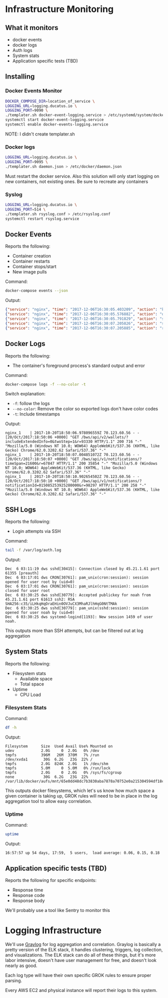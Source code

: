 # Infrastructure Monitoring

## What it monitors

- docker events
- docker logs
- Auth logs
- System stats
- Application specific tests (TBD)

## Installing

### Docker Events Monitor

```bash
DOCKER_COMPOSE_DIR=location_of_service \
LOGGING_URL=logging.ducatus.io \
LOGGING_PORT=9090 \
./templater.sh docker-event-logging.service > /etc/systemd/system/docker-event-logging.service
systemctl start docker-event-logging.service
systemctl enable docker-events-logging.service
```

NOTE: I didn't create templater.sh

### Docker logs

```bash
LOGGING_URL=logging.ducatus.io \
LOGGING_PORT=9095 \
./templater.sh daemon.json > /etc/docker/daemon.json
```

Must restart the docker service. Also this solution will only start logging on new containers, not existing ones. Be sure to recreate any containers

### Syslog

```bash
LOGGING_URL=logging.ducatus.io \
LOGGING_PORT=514 \
./templater.sh rsyslog.conf > /etc/rsyslog.conf
systemctl restart rsyslog.service
```

## Docker Events

Reports the following:

- Container creation
- Container restarts
- Container stops/start
- New image pulls

Command:

```bash
docker-compose events --json
```

Output:

```json
{"service": "nginx", "time": "2017-12-06T16:30:05.403209", "action": "kill", "attributes": {"image": "nginx", "name": "ducatuscorewalletservice_nginx_1"}, "type": "container", "id": "7a4571f65cda750427692b85c71fc12f91918513515fd619d589b5d29e92b517"}
{"service": "nginx", "time": "2017-12-06T16:30:05.576882", "action": "die", "attributes": {"image": "nginx", "name": "ducatuscorewalletservice_nginx_1"}, "type": "container", "id": "7a4571f65cda750427692b85c71fc12f91918513515fd619d589b5d29e92b517"}
{"service": "nginx", "time": "2017-12-06T16:30:05.791829", "action": "stop", "attributes": {"image": "nginx", "name": "ducatuscorewalletservice_nginx_1"}, "type": "container", "id": "7a4571f65cda750427692b85c71fc12f91918513515fd619d589b5d29e92b517"}
{"service": "nginx", "time": "2017-12-06T16:30:07.205826", "action": "start", "attributes": {"image": "nginx", "name": "ducatuscorewalletservice_nginx_1"}, "type": "container", "id": "7a4571f65cda750427692b85c71fc12f91918513515fd619d589b5d29e92b517"}
{"service": "nginx", "time": "2017-12-06T16:30:07.205885", "action": "restart", "attributes": {"image": "nginx", "name": "ducatuscorewalletservice_nginx_1"}, "type": "container", "id": "7a4571f65cda750427692b85c71fc12f91918513515fd619d589b5d29e92b517"}

```

## Docker Logs

Reports the following:

- The container's foreground process's standard output and error

Command:

```bash
docker-compose logs -f --no-color -t
```

Switch explanation:

- `-f`: follow the logs
- `--no-color`: Remove the color so exported logs don't have color codes
- `-t`: Include timestamps

Output:

```
nginx_1    | 2017-10-20T18:50:06.978096559Z 70.123.60.56 - - [20/Oct/2017:18:50:06 +0000] "GET /bws/api/v2/wallets/?includeExtendedInfo=0&twoStep=1&r=93330 HTTP/1.1" 200 716 "-" "Mozilla/5.0 (Windows NT 10.0; WOW64) AppleWebKit/537.36 (KHTML, like Gecko) Chrome/62.0.3202.62 Safari/537.36" "-"
nginx_1    | 2017-10-20T18:50:07.004851072Z 70.123.60.56 - - [20/Oct/2017:18:50:07 +0000] "GET /bws/api/v1/notifications/?timeSpan=21600&r=67847 HTTP/1.1" 200 35854 "-" "Mozilla/5.0 (Windows NT 10.0; WOW64) AppleWebKit/537.36 (KHTML, like Gecko) Chrome/62.0.3202.62 Safari/537.36" "-"
nginx_1    | 2017-10-20T18:50:10.902654502Z 70.123.60.56 - - [20/Oct/2017:18:50:10 +0000] "GET /bws/api/v1/notifications/?notificationId=015085253925280000&r=98297 HTTP/1.1" 200 258 "-" "Mozilla/5.0 (Windows NT 10.0; WOW64) AppleWebKit/537.36 (KHTML, like Gecko) Chrome/62.0.3202.62 Safari/537.36" "-"
```

## SSH Logs

Reports the following:

- Login attempts via SSH

Command:

```bash
tail -f /var/log/auth.log
```

Output:

```
Dec  6 03:11:19 dws sshd[30415]: Connection closed by 45.21.1.61 port 61355 [preauth]
Dec  6 03:17:01 dws CRON[30761]: pam_unix(cron:session): session opened for user root by (uid=0)
Dec  6 03:17:01 dws CRON[30761]: pam_unix(cron:session): session closed for user root
Dec  6 03:30:25 dws sshd[30779]: Accepted publickey for noah from 45.21.1.61 port 61613 ssh2: RSA SHA256:c35/iLHkqHqOraEHin0OVJuCX3MhaRJlhHqG0NtTMAk
Dec  6 03:30:25 dws sshd[30779]: pam_unix(sshd:session): session opened for user noah by (uid=0)
Dec  6 03:30:25 dws systemd-logind[1193]: New session 1459 of user noah.
```

This outputs more than SSH attempts, but can be filtered out at log aggregation

## System Stats

Reports the following:

- Filesystem stats
  - Available space
  - Total  space
- Uptime
  - CPU Load

### Filesystem Stats

Command:

```bash
df -h
```

Output:

```
Filesystem      Size  Used Avail Use% Mounted on
udev            2.0G     0  2.0G   0% /dev
tmpfs           396M   26M  370M   7% /run
/dev/xvda1       30G  6.2G   23G  22% /
tmpfs           2.0G  824K  2.0G   1% /dev/shm
tmpfs           5.0M     0  5.0M   0% /run/lock
tmpfs           2.0G     0  2.0G   0% /sys/fs/cgroup
none             30G  6.2G   23G  22% /var/lib/docker/aufs/mnt/65e0dd48dc7b3830aba7878a70752e0a215304594df18cd14b44c17d3cf545ae
```

This outputs docker filesystems, which let's us know how much space a given container is taking up, GROK rules will need to be in place in the log aggregation tool to allow easy correlation.

### Uptime

Command:

```bash
uptime
```

Output:

```
16:57:57 up 54 days, 17:59,  5 users,  load average: 0.06, 0.15, 0.18
```

## Application specific tests (TBD)

Reports the following for specific endpoints:

- Response time
- Response code
- Response body

We'll probably use a tool like Sentry to monitor this

# Logging Infrastructure

We'll use [Graylog](https://www.graylog.org/) for log aggregation and correlation. Graylog is basically a pretty version of the ELK stack, it handles clustering, triggers, log collection, and  visualizations. The ELK stack can do all of these things, but it's more labor intensive, doesn't have user management for free, and doesn't look nearly as good.

Each log type will have their own specific GROK rules to ensure proper parsing.

Every AWS EC2 and physical instance will report their logs to this system.
